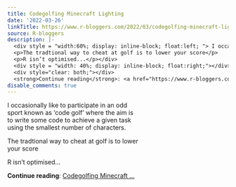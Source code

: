 ```yaml
---
title: Codegolfing Minecraft Lighting
date: '2022-03-26'
linkTitle: https://www.r-bloggers.com/2022/03/codegolfing-minecraft-lighting/
source: R-bloggers
description: |-
  <div style = "width:60%; display: inline-block; float:left; "> I occasionally like to participate in an odd sport known as ‘code golf’ where the aim is to write some code to achieve a given task using the smallest number of characters.</p>
  <p>The tradtional way to cheat at golf is to lower your score</p>
  <p>R isn’t optimised...</p></div>
  <div style = "width: 40%; display: inline-block; float:right;"></div>
  <div style="clear: both;"></div>
  <strong>Continue reading</strong>: <a href="https://www.r-bloggers.com/2022/03/codegolfing-minecraft-lighting/">Codegolfing Minecraft ...
disable_comments: true
---
```

<div style = "width:60%; display: inline-block; float:left; "> I occasionally like to participate in an odd sport known as ‘code golf’ where the aim is to write some code to achieve a given task using the smallest number of characters.</p>
<p>The tradtional way to cheat at golf is to lower your score</p>
<p>R isn’t optimised...</p></div>
<div style = "width: 40%; display: inline-block; float:right;"></div>
<div style="clear: both;"></div>
<strong>Continue reading</strong>: <a href="https://www.r-bloggers.com/2022/03/codegolfing-minecraft-lighting/">Codegolfing Minecraft ...